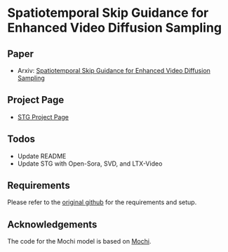 # Spatiotemporal Skip Guidance for Enhanced Video Diffusion Sampling

## Paper
- Arxiv: [Spatiotemporal Skip Guidance for Enhanced Video Diffusion Sampling](https://arxiv.org/abs/2411.18664)

## Project Page
- [STG Project Page](https://junhahyung.github.io/STGuidance)

## Todos
- Update README
- Update STG with Open-Sora, SVD, and LTX-Video

## Requirements
Please refer to the [original github](https://github.com/genmoai/mochi?tab=readme-ov-file) for the requirements and setup.

## Acknowledgements
The code for the Mochi model is based on [Mochi](https://github.com/genmoai/mochi?tab=readme-ov-file).

